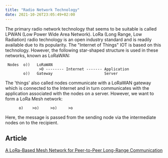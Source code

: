 ```yaml
---
title: "Radio Network Technology"
date: 2021-10-26T23:05:49+02:00
---
```

The primary radio network technology that seems to be suitable is called
LPWAN (Low Power Wide Area Network). LoRa (Long Range, Low Radiation) radio
technology is an open industry standard and is readily available due to its
popularity. The "Internet of Things" IOT is based on this technology.
However, the following star-shaped structure is used in these networks,
known as LoRaWAN:
``` 
 Nodes  o))   LoRaWAN
               >O -------- Internet ------- Application
        o))   Gateway                       Server
```
The 'things' also called nodes communicate with a LoRaWAN gateway which is 
connected to the Internet and in turn communicates with the application 
associated with the nodes on a server. However, we want to form a LoRa Mesh 
network:
```
      o)    >o)     >o)     >o
```
Here, the message is passed from the sending node via the intermediate nodes 
on to the recipient.

## Article

[A LoRa-Based Mesh Network for Peer-to-Peer Long-Range Communication](https://www.mdpi.com/1424-8220/21/13/4314/htm)
